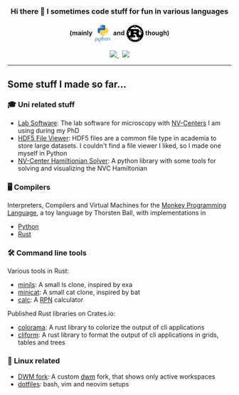 <h3 align="center"> Hi there 👋 I sometimes code stuff for fun in various languages</h3>
<h4 align="center">
  (mainly <img src="https://github.com/devicons/devicon/blob/master/icons/python/python-original-wordmark.svg" title="Python" alt="Python" style="vertical-align: middle;" width="40" height="40"/> and <img src="https://github.com/devicons/devicon/blob/master/icons/rust/rust-plain.svg" title="Rust" alt="Rust" style="vertical-align: middle;" width="40" height="40"/> though)
</h4>

<div align="center">
  <a href="#x">
  <img width="55%" src="https://github-readme-stats.vercel.app/api?username=loenard97&show_icons=true&theme=dark&count_private=true&include_all_commits=true"/>
  </a>
  &nbsp;
  <a href="#x">
  <img width="36.25%" src="https://github-readme-stats.vercel.app/api/top-langs/?username=loenard97&layout=compact&theme=dark&langs_count=8"/>
  </a>
</div>

<!-- Credit to: https://github.com/anuraghazra/github-readme-stats for the widgets -->

---

## Some stuff I made so far...

### 🎓 Uni related stuff
- [Lab Software](https://github.com/loenard97/waveguide-control-python.git): The lab software for microscopy with [NV-Centers](https://en.wikipedia.org/wiki/Nitrogen-vacancy_center) I am using during my PhD
- [HDF5 File Viewer](https://github.com/loenard97/hdf5-viewer.git): HDF5 files are a common file type in academia to store large datasets. I couldn't find a file viewer I liked, so I made one myself in Python
- [NV-Center Hamiltionian Solver](https://github.com/loenard97/nvc-eigen.git): A python library with some tools for solving and visualizing the NVC Hamiltonian

### 🖥️ Compilers
Interpreters, Compilers and Virtual Machines for the [Monkey Programming Language](https://monkeylang.org/), a toy language by Thorsten Ball, with implementations in
 - [Python](https://github.com/loenard97/monkey-py)
 - [Rust](https://github.com/loenard97/monkey-interpreter-rs)

### 🛠️ Command line tools
Various tools in Rust:
- [minils](https://github.com/loenard97/minils.git): A small ls clone, inspired by exa
- [minicat](https://github.com/loenard97/minicat.git): A small cat clone, inspired by bat
- [calc](https://github.com/loenard97/calc/tree/main): A [RPN](https://en.wikipedia.org/wiki/Reverse_Polish_notation) calculator

Published Rust libraries on Crates.io:
- [colorama](https://crates.io/crates/colorama): A rust library to colorize the output of cli applications
- [cliform](https://crates.io/crates/cliform): A rust library to format the output of cli applications in grids, tables and trees

### 🐧 Linux related
- [DWM fork](https://github.com/loenard97/dwm-fork): A custom [dwm](https://dwm.suckless.org/) fork, that shows only active workspaces
- [dotfiles](https://github.com/loenard97/dotfiles): bash, vim and neovim setups
